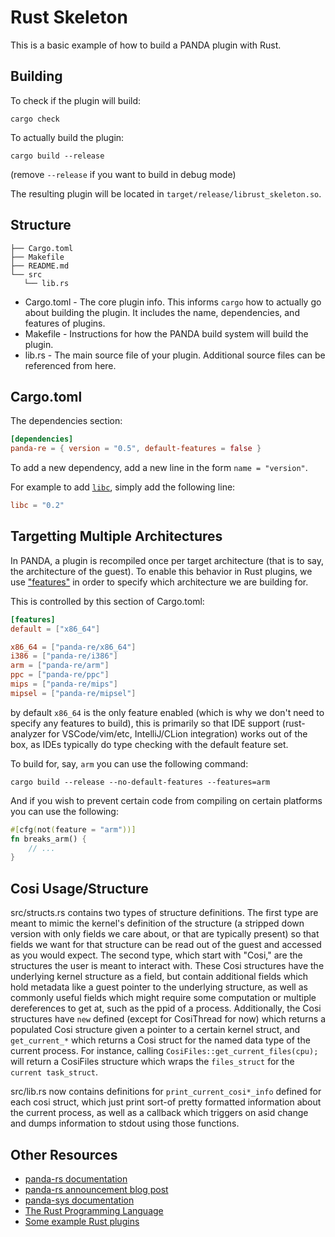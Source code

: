 # Rust Skeleton

This is a basic example of how to build a PANDA plugin with Rust.

## Building

To check if the plugin will build:

```
cargo check
```

To actually build the plugin:

```
cargo build --release
```

(remove `--release` if you want to build in debug mode)

The resulting plugin will be located in `target/release/librust_skeleton.so`.

## Structure

```
├── Cargo.toml
├── Makefile
├── README.md
└── src
   └── lib.rs
```

* Cargo.toml - The core plugin info. This informs `cargo` how to actually go about building the plugin. It includes the name, dependencies, and features of plugins.
* Makefile - Instructions for how the PANDA build system will build the plugin.
* lib.rs - The main source file of your plugin. Additional source files can be referenced from here.

## Cargo.toml

The dependencies section:

```toml
[dependencies]
panda-re = { version = "0.5", default-features = false }
```

To add a new dependency, add a new line in the form `name = "version"`.

For example to add [`libc`](https://docs.rs/libc), simply add the following line:

```toml
libc = "0.2"
```

## Targetting Multiple Architectures

In PANDA, a plugin is recompiled once per target architecture (that is to say, the architecture of the guest). To enable this behavior in Rust plugins, we use ["features"](https://doc.rust-lang.org/cargo/reference/features.html) in order to specify which architecture we are building for.

This is controlled by this section of Cargo.toml:

```toml
[features]
default = ["x86_64"]

x86_64 = ["panda-re/x86_64"]
i386 = ["panda-re/i386"]
arm = ["panda-re/arm"]
ppc = ["panda-re/ppc"]
mips = ["panda-re/mips"]
mipsel = ["panda-re/mipsel"]
```

by default `x86_64` is the only feature enabled (which is why we don't need to specify any features to build), this is primarily so that IDE support (rust-analyzer for VSCode/vim/etc, IntelliJ/CLion integration) works out of the box, as IDEs typically do type checking with the default feature set.

To build for, say, `arm` you can use the following command:

```
cargo build --release --no-default-features --features=arm
```

And if you wish to prevent certain code from compiling on certain platforms you can use the following:

```rust
#[cfg(not(feature = "arm"))]
fn breaks_arm() {
    // ...
}
```

## Cosi Usage/Structure

src/structs.rs contains two types of structure definitions. The first type are meant to mimic the kernel's definition of the structure (a stripped down version with only fields we care about, or that are typically present) so that fields we want for that structure can be read out of the guest and accessed as you would expect. The second type, which start with "Cosi," are the structures the user is meant to interact with. These Cosi structures have the underlying kernel structure as a field, but contain additional fields which hold metadata like a guest pointer to the underlying structure, as well as commonly useful fields which might require some computation or multiple dereferences to get at, such as the ppid of a process. Additionally, the Cosi structures have `new` defined (except for CosiThread for now) which returns a populated Cosi structure given a pointer to a certain kernel struct, and `get_current_*` which returns a Cosi struct for the named data type of the current process. For instance, calling `CosiFiles::get_current_files(cpu);` will return a CosiFiles structure which wraps the `files_struct` for the `current task_struct`.

src/lib.rs now contains definitions for `print_current_cosi*_info` defined for each cosi struct, which just print sort-of pretty formatted information about the current process, as well as a callback which triggers on asid change and dumps information to stdout using those functions.


## Other Resources

* [panda-rs documentation](https://docs.rs/panda-re) 
* [panda-rs announcement blog post](https://panda.re/blog/panda-rs)
* [panda-sys documentation](https://docs.rs/panda-re-sys)
* [The Rust Programming Language](https://doc.rust-lang.org/book/)
* [Some example Rust plugins](https://github.com/panda-re/panda-rs-plugins/)
